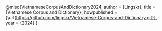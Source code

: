 @misc{VietnameseCorpusAndDictionary2024,
  author =       {Lingskr},
  title =        {Vietnamese Corpus and Dictionary},
  howpublished = {\url{https://github.com/lingskr/Vietnamese-Corpus-and-Dictionary.git}},
  year =         {2024}
}
